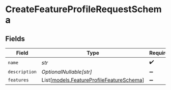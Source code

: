 # CreateFeatureProfileRequestSchema


## Fields

| Field                                                                                | Type                                                                                 | Required                                                                             | Description                                                                          |
| ------------------------------------------------------------------------------------ | ------------------------------------------------------------------------------------ | ------------------------------------------------------------------------------------ | ------------------------------------------------------------------------------------ |
| `name`                                                                               | *str*                                                                                | :heavy_check_mark:                                                                   | N/A                                                                                  |
| `description`                                                                        | *OptionalNullable[str]*                                                              | :heavy_minus_sign:                                                                   | N/A                                                                                  |
| `features`                                                                           | List[[models.FeatureProfileFeatureSchema](../models/featureprofilefeatureschema.md)] | :heavy_minus_sign:                                                                   | N/A                                                                                  |
